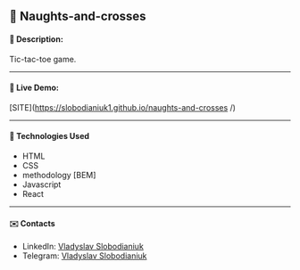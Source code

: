 ## :pushpin: Naughts-and-crosses

#### :memo: Description: 

Tic-tac-toe game.
___

#### :link: Live Demo: 
[SITE](https://slobodianiuk1.github.io/naughts-and-crosses
/)

___

#### :rocket: Technologies Used

* HTML
* CSS
* methodology [BEM]
* Javascript
* React


___

#### :envelope: Contacts
* LinkedIn: [Vladyslav Slobodianiuk](https://www.linkedin.com/in/vladyslav-slobodianiuk-076893241/)
* Telegram: [Vladyslav Slobodianiuk](https://t.me/vladyslavS18)
